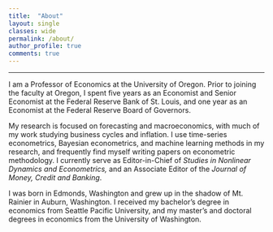 ```yaml
---
title:  "About"
layout: single
classes: wide
permalink: /about/
author_profile: true
comments: true
---
```


<HR>

I am a Professor of Economics at the University of Oregon. Prior to joining the faculty at Oregon, I spent five years as an Economist and Senior Economist at the Federal Reserve Bank of St. Louis, and one year as an Economist at the Federal Reserve Board of Governors.

My research is focused on forecasting and macroeconomics, with much of my work studying business cycles and inflation. I use time-series econometrics, Bayesian econometrics, and machine learning methods in my research, and frequently find myself writing papers on econometric methodology. I currently serve as Editor-in-Chief of *Studies in Nonlinear Dynamics and Econometrics,* and an Associate Editor of the *Journal of Money, Credit and Banking*.

I was born in Edmonds, Washington and grew up in the shadow of Mt. Rainier in Auburn, Washington. I received my bachelor’s degree in economics from Seattle Pacific University, and my master’s and doctoral degrees in economics from the University of Washington.